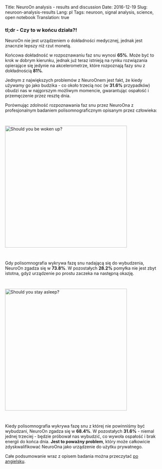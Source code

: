 Title: NeuroOn analysis - results and discussion
Date: 2016-12-19
Slug: neuroon-analysis-results
Lang: pl
Tags: neuroon, signal analysis, science, open notebook
Translation: true

### tl;dr - Czy to w końcu działa?!

NeuroOn nie jest urządzeniem o dokładności medycznej, jednak jest znacnzie lepszy niż rzut monetą.

Końcowa dokładność w rozpoznawaniu faz snu wynosi **65%**. Może być to krok w dobrym kierunku, jednak już teraz istnieją na rynku rozwiązania opierające się jedynie na akcelerometrze, które rozpoznają fazy snu z dokładnością **81%**.

Jednym z największych problemów z NeuroOnem jest fakt, że kiedy używamy go jako budzika - co około trzecią noc (w **31.6%** przypadków) obudzi nas w najgorszym możliwym momencie, gwarantując ospałość i przemęczenie przez resztę dnia.

Porównując zdolność rozpoznawania faz snu przez NeuroOna z profesjonalnym badaniem polisomnograficznym opisanym przez człowieka:

<a
    href="/images/18_neuroon_analysis_summary/intro_wake_pl.png"
    target="_blank">
<img
    title="Should you be woken up?"
    class="article-img"
    src="/images/18_neuroon_analysis_summary/intro_wake_pl.png"
    style="width: 400px; height: auto; margin: 2em auto 2em;">
</a>

Gdy polisomnografia wykrywa fazę snu nadającą się do wybudzenia, NeuroOn zgadza się w **73.8%**. W pozostałych **28.2%** pomyłka nie jest zbyt istotna, gdyż urządzenie po prostu zaczeka na następną okazję.

<a
    href="/images/18_neuroon_analysis_summary/intro_sleep_pl.png"
    target="_blank">
<img
    title="Should you stay asleep?"
    class="article-img"
    src="/images/18_neuroon_analysis_summary/intro_sleep_pl.png"
    style="width: 400px; height: auto; margin: 2em auto 2em;">
</a>

Kiedy polisomnografia wykrywa fazę snu z której nie powinniśmy być wybudzani, NeuroOn zgadza się w **68.4%**. W pozostałych **31.6%** - niemal jednej trzeciej - będzie próbował nas wybudzić, co wywoła ospałość i brak energii do końca dnia. **Jest to poważny problem**, który może całkowicie zdyskwalifikować NeuroOna jako urządzenie do użytku prywatnego.

Całe podsumowanie wraz z opisem badania można przeczytać [po angielsku]({filename}/18en_neuroon_analysis_results.md).
